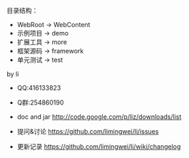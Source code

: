 目录结构：
* WebRoot -> WebContent
* 示例项目 -> demo
* 扩展工具 -> more
* 框架源码 -> framework
* 单元测试 -> test

by li
* QQ:416133823
* Q群:254860190

* doc and jar http://code.google.com/p/liz/downloads/list
* 提问&讨论   https://github.com/limingwei/li/issues
* 更新记录   https://github.com/limingwei/li/wiki/changelog